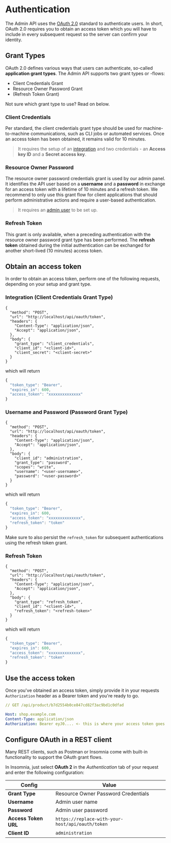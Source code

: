 # Authentication

The Admin API uses the [OAuth 2.0](https://oauth.net/2/) standard to authenticate users. In short, OAuth 2.0 requires you to obtain an access token which you will have to include in every subsequent request so the server can confirm your identity.

## Grant Types

OAuth 2.0 defines various ways that users can authenticate, so-called **application grant types**. The Admin API supports two grant types or -flows:

* Client Credentials Grant
* Resource Owner Password Grant
* \(Refresh Token Grant\)

Not sure which grant type to use? Read on below.

### Client Credentials

Per standard, the client credentials grant type should be used for machine-to-machine communications, such as CLI jobs or automated services. Once an access token has been obtained, it remains valid for 10 minutes.

> It requires the setup of an [integration](https://docs.shopware.com/en/shopware-6-en/settings/system/integrationen?category=shopware-6-en/settings/system) and two credentials - an **Access key ID** and a **Secret access key**.

### Resource Owner Password

The resource owner password credentials grant is used by our admin panel. It identifies the API user based on a **username** and a **password** in exchange for an access token with a lifetime of 10 minutes and a refresh token. We recommend to only use this grant flow for client applications that should perform administrative actions and require a user-based authentication.

> It requires an [admin user](https://docs.shopware.com/en/shopware-6-en/settings/system/user?category=shopware-6-en/settings/system#new-user) to be set up.


### Refresh Token

This grant is only available, when a preceding authentication with the resource owner password grant type has been performed. The **refresh token** obtained during the initial authentication can be exchanged for another short-lived \(10 minutes\) access token.

## Obtain an access token

In order to obtain an access token, perform one of the following requests, depending on your setup and grant type.

### Integration (Client Credentials Grant Type)
```sample http
{
  "method": "POST",
  "url": "http://localhost/api/oauth/token",
  "headers": {
    "Content-Type": "application/json",
    "Accept": "application/json",
  },
  "body": {
    "grant_type": "client_credentials",
    "client_id": "<client-id>",
    "client_secret": "<client-secret>"
  }
}
```

which will return

```javascript
{
  "token_type": "Bearer",
  "expires_in": 600,
  "access_token": "xxxxxxxxxxxxxx"
}
```

### Username and Password (Password Grant Type)
```sample http
{
  "method": "POST",
  "url": "http://localhost/api/oauth/token",
  "headers": {
    "Content-Type": "application/json",
    "Accept": "application/json",
  },
  "body": {
    "client_id": "administration",
    "grant_type": "password",
    "scopes": "write",
    "username": "<user-username>",
    "password": "<user-password>"
  }
}
```

which will return

```javascript
{
  "token_type": "Bearer",
  "expires_in": 600,
  "access_token": "xxxxxxxxxxxxxx",
  "refresh_token": "token"
}
```

Make sure to also persist the `refresh_token` for subsequent authentications using the refresh token grant.

### Refresh Token
```sample http
{
  "method": "POST",
  "url": "http://localhost/api/oauth/token",
  "headers": {
    "Content-Type": "application/json",
    "Accept": "application/json",
  },
  "body": {
    "grant_type": "refresh_token",
    "client_id": "<client-id>",
    "refresh_token": "<refresh-token>"
  }
}
```

which will return

```javascript
{
  "token_type": "Bearer",
  "expires_in": 600,
  "access_token": "xxxxxxxxxxxxxx",
  "refresh_token": "token"
}
```

## Use the access token

Once you've obtained an access token, simply provide it in your requests `Authorization` header as a Bearer token and you're ready to go.

```yaml
// GET /api/product/b7d2554b0ce847cd82f3ac9bd1c0dfad

Host: shop.example.com
Content-Type: application/json
Authorization: Bearer eyJ0.... <- this is where your access token goes
```

## Configure OAuth in a REST client

Many REST clients, such as Postman or Insomnia come with built-in functionality to support the OAuth grant flows.

In Insomnia, just select **OAuth 2** in the *Authentication* tab of your request and enter the following configuration:

| Config               | Value                                             |
|--------------------- | ------------------------------------------------- |
| **Grant Type**       | Resource Owner Password Credentials               |
| **Username**         | Admin user name                                   |
| **Password**         | Admin user password                               |
| **Access Token URL** | `https://replace-with-your-host/api/oauth/token`  |
| **Client ID**        | `administration`                                  |
